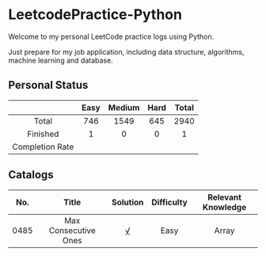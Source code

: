# LeetcodePractice-Python
Welcome to my personal LeetCode practice logs using Python.

Just prepare for my job application, including data structure, algorithms, machine learning and database.

## Personal Status

|      |  Easy	|Medium|  	Hard   |   Total   |
|   :---:   |  :---:   |   :---:   |   :---:   |   :---:   |
|   Total   |   746   |   1549   |   645   |   2940   |
|   Finished   |   1   |   0   |   0   |   1   |
|   Completion Rate   |   |   |   |   |

## Catalogs
|  No.	|   Title   |  	Solution   |   Difficulty   |   Relevant Knowledge   |
|   :---:   |  :---:   |   :---:   |   :---:   |   :---:   |
|  0485   |   Max Consecutive Ones   |  [√](https://github.com/zhouzhiyan990728/LeetcodePractice-Python/tree/main/0485.Max_Consecutive_Ones) |   Easy   |   Array   |
